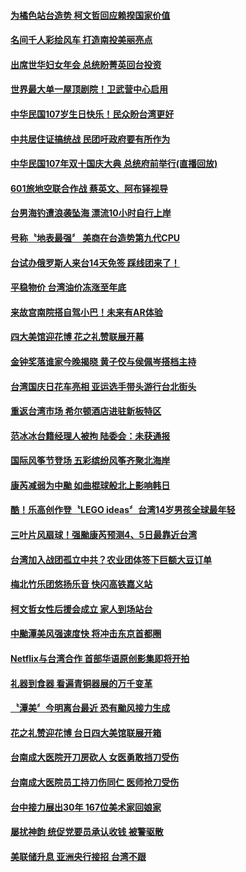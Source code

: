 #### [为橘色站台造势 柯文哲回应赖揆国家价值](../pages/news206/a1395348.md?t=10150034) 

#### [名间千人彩绘风车 打造南投美丽亮点](../pages/news206/a1395347.md?t=10150034) 

#### [出席世华妇女年会 总统盼菁英回台投资](../pages/news206/a1395275.md?t=10150034) 

#### [世界最大单一屋顶剧院！卫武营中心启用](../pages/news206/a1395265.md?t=10150034) 

#### [中华民国107岁生日快乐！民众盼台湾更好](../pages/news206/a1394957.md?t=10150034) 

#### [中共居住证搞统战 民团吁政府要有所作为](../pages/news206/a1394955.md?t=10150034) 

#### [中华民国107年双十国庆大典 总统府前举行(直播回放)](../pages/news206/a1394780.md?t=10150034) 

#### [601旅地空联合作战 蔡英文、阿布铎视导](../pages/news206/a1394651.md?t=10150034) 

#### [台男海钓遭浪袭坠海 漂流10小时自行上岸](../pages/news206/a1394632.md?t=10150034) 

#### [号称〝地表最强〞 美商在台造势第九代CPU](../pages/news206/a1394536.md?t=10150034) 

#### [台试办俄罗斯人来台14天免签 踩线团来了！](../pages/news206/a1394533.md?t=10150034) 

#### [平稳物价 台湾油价冻涨至年底](../pages/news206/a1394532.md?t=10150034) 

#### [来故宫南院搭自驾小巴！未来有AR体验](../pages/news206/a1394440.md?t=10150034) 

#### [四大美馆迎花博 花之礼赞联展开幕](../pages/news206/a1394357.md?t=10150034) 

#### [金钟奖落谁家今晚揭晓 黄子佼与侯佩岑搭档主持](../pages/news206/a1394306.md?t=10150034) 

#### [台湾国庆日花车亮相 亚运选手带头游行台北街头](../pages/news206/a1394209.md?t=10150034) 

#### [重返台湾市场 希尔顿酒店进驻新板特区](../pages/news206/a1394182.md?t=10150034) 

#### [范冰冰台籍经理人被拘 陆委会：未获通报](../pages/news206/a1394049.md?t=10150034) 

#### [国际风筝节登场 五彩缤纷风筝齐聚北海岸](../pages/news206/a1393923.md?t=10150034) 

#### [康芮减弱为中颱 如曲棍球般北上影响韩日](../pages/news206/a1393917.md?t=10150034) 

#### [酷！乐高创作登〝LEGO ideas〞台湾14岁男孩全球最年轻](../pages/news206/a1393748.md?t=10150034) 

#### [三叶片风扇球！强颱康芮预测4、5日最靠近台湾](../pages/news206/a1393736.md?t=10150034) 

#### [台湾加入战团孤立中共？农业团体签下巨额大豆订单](../pages/news206/a1393647.md?t=10150034) 

#### [梅北竹乐团悠扬乐音 快闪高铁嘉义站](../pages/news206/a1393613.md?t=10150034) 

#### [柯文哲女性后援会成立 家人到场站台](../pages/news206/a1393542.md?t=10150034) 

#### [中颱潭美风强速度快 将冲击东京首都圈](../pages/news206/a1393534.md?t=10150034) 

#### [Netflix与台湾合作 首部华语原创影集即将开拍](../pages/news206/a1393493.md?t=10150034) 

#### [礼器到食器 看遍青铜器展的万千变革](../pages/news206/a1393474.md?t=10150034) 

#### [〝潭美〞今明离台最近 恐有颱风接力生成](../pages/news206/a1393405.md?t=10150034) 

#### [花之礼赞迎花博 台日四大美馆联展开箱](../pages/news206/a1393349.md?t=10150034) 

#### [台南成大医院开刀房砍人 女医勇敢挡刀受伤](../pages/news206/a1393327.md?t=10150034) 

#### [台南成大医院员工持刀伤同仁 医师抢刀受伤](../pages/news206/a1393322.md?t=10150034) 

#### [台中接力展出30年 167位美术家回娘家](../pages/news206/a1393317.md?t=10150034) 

#### [屡扰神韵 统促党要员承认收钱 被警驱散](../pages/news206/a1393195.md?t=10150034) 

#### [美联储升息 亚洲央行接招 台湾不跟](../pages/news206/a1393190.md?t=10150034) 

